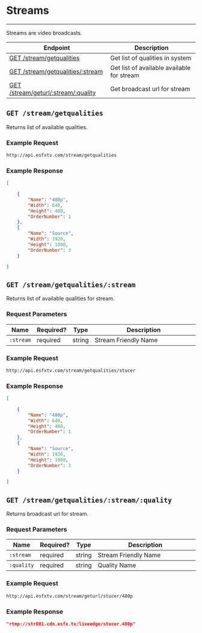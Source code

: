 # Streams

***

Streams are video broadcasts. 

| Endpoint | Description |
| ---- | --------------- |
| [GET /stream/getqualities](/streams.md#get-streamgetqualities) | Get list of qualities in system |
| [GET /stream/getqualities/:stream](/streams.md#get-getqualitiesstream) | Get list of available available for stream |
| [GET /stream/geturl/:stream/:quality](/streams.md#get-geturlstreamquality) | Get broadcast url for stream  |

## `GET /stream/getqualities`

Returns list of available qualities.

### Example Request

```bash
http://api.esfxtv.com/stream/getqualities
```

### Example Response

```json
[

    {
        "Name": "480p",
        "Width": 640,
        "Height": 480,
        "OrderNumber": 1
    },
    {
        "Name": "Source",
        "Width": 1920,
        "Height": 1080,
        "OrderNumber": 3
    }

]
```

## `GET /stream/getqualities/:stream`

Returns list of available qualities for stream.

### Request Parameters

<table>
    <thead>
        <tr>
            <th>Name</th>
            <th>Required?</th>
            <th width="50">Type</th>
            <th width=100%>Description</th>
        </tr>
    </thead>
    <tbody>
        <tr>
            <td><code>:stream</code></td>
            <td>required</td>
            <td>string</td>
            <td>Stream Friendly Name</td>
        </tr>
    </tbody>
</table>

### Example Request

```bash
http://api.esfxtv.com/stream/getqualities/stucer
```

### Example Response

```json
[

    {
        "Name": "480p",
        "Width": 640,
        "Height": 480,
        "OrderNumber": 1
    },
    {
        "Name": "Source",
        "Width": 1920,
        "Height": 1080,
        "OrderNumber": 3
    }

]
```


## `GET /stream/getqualities/:stream/:quality`

Returns broadcast url for stream.

### Request Parameters

<table>
    <thead>
        <tr>
            <th>Name</th>
            <th>Required?</th>
            <th width="50">Type</th>
            <th width=100%>Description</th>
        </tr>
    </thead>
    <tbody>
        <tr>
            <td><code>:stream</code></td>
            <td>required</td>
            <td>string</td>
            <td>Stream Friendly Name</td>
        </tr>
    </tbody>
    <tbody>
        <tr>
            <td><code>:quality</code></td>
            <td>required</td>
            <td>string</td>
            <td>Quality Name</td>
        </tr>
    </tbody>    
</table>

### Example Request

```bash
http://api.esfxtv.com/stream/geturl/stucer/480p
```

### Example Response

```json
"rtmp://str001.cdn.esfx.tv/liveedge/stucer.480p"
```

